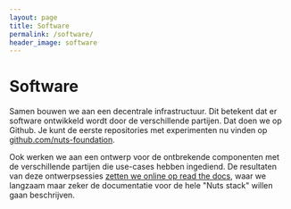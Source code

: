 ```yaml
---
layout: page
title: Software
permalink: /software/
header_image: software
---
```


# Software

Samen bouwen we aan een decentrale infrastructuur. Dit betekent dat er software ontwikkeld wordt door de verschillende partijen. Dat doen we op Github. Je kunt de eerste repositories met experimenten nu vinden op [github.com/nuts-foundation](https://www.github.com/nuts-foundation).

Ook werken we aan een ontwerp voor de ontbrekende componenten met de verschillende partijen die use-cases hebben ingediend. De resultaten van deze ontwerpsessies [zetten we online op read the docs](https://nuts-documentation.readthedocs.io), waar we langzaam maar zeker de documentatie voor de hele "Nuts stack" willen gaan beschrijven.
